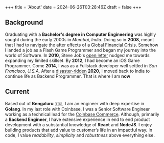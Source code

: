 +++
title = 'About'
date = 2024-06-26T03:28:46Z
draft = false
+++

## Background
Graduating with a **Bachelor's degree in Computer Engineering** was highly sought during the early 2000s in *Mumbai, India*. Doing so in **2008**, meant that I had to navigate the after effects of a [Global Financial Crisis](https://en.wikipedia.org/wiki/2007%E2%80%932008_financial_crisis). Somehow I landed a job as a Flash Game Programmer and began my journey into the world of Software. In **2010**, Steve Job's [open letter](https://en.wikipedia.org/wiki/Thoughts_on_Flash) nudged me towards expanding my limited skillset. By **2012**, I had become an iOS Game Programmer. Come **2014**, I was as a Fullstack developer well settled in *San Francisco, U.S.A.* After a [disaster-ridden](https://en.wikipedia.org/wiki/COVID-19_pandemic) **2020**, I moved back to India to continue life as Backend Programmer. That is where I am **now**

## Current

Based out of **Bengaluru** 🇮🇳, I am an engineer with deep expertise in **Golang**. In my last role with Coinbase, I was a Senior Software Engineer working as a technical lead for the [Coinbase Commerce](https://www.coinbase.com/commerce). Although, primarily a **Backend Engineer**, I have extensive experience in end to end product development with a substantial knowledge of **React** and **NodeJS**. I enjoy building products that add value to customer’s life in an impactful way. In code, I value *readability*, *simplicity* and *robustness* above everything else.
